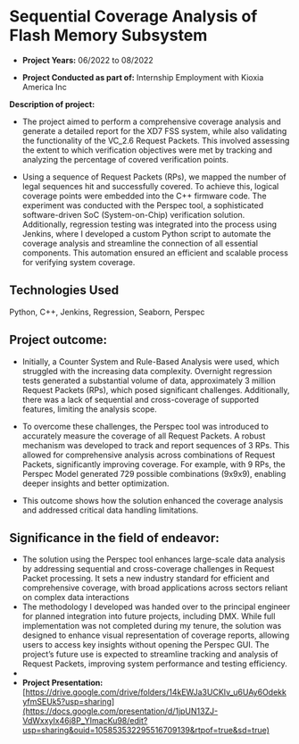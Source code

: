 # Sequential Coverage Analysis of Flash Memory Subsystem

-	**Project Years:** 06/2022 to 08/2022

-	**Project Conducted as part of:** Internship Employment with Kioxia America Inc

**Description of project:** 
  - The project aimed to perform a comprehensive coverage analysis and generate a detailed report for the XD7 FSS system, while also validating the functionality of the VC_2.6 Request Packets. This involved assessing the extent to which verification objectives were met by tracking and analyzing the percentage of covered verification points.

  - Using a sequence of Request Packets (RPs), we mapped the number of legal sequences hit and successfully covered. To achieve this, logical coverage points were embedded into the C++ firmware code. The experiment was conducted with the Perspec tool, a sophisticated software-driven SoC (System-on-Chip) verification solution. Additionally, regression testing was integrated into the process using Jenkins, where I developed a custom Python script to automate the coverage analysis and streamline the connection of all essential components. This automation ensured an efficient and scalable process for verifying system coverage.

## Technologies Used
Python, C++, Jenkins, Regression, Seaborn, Perspec

## Project outcome: 
- Initially, a Counter System and Rule-Based Analysis were used, which struggled with the increasing data complexity. Overnight regression tests generated a substantial volume of data, approximately 3 million Request Packets (RPs), which posed significant challenges. Additionally, there was a lack of sequential and cross-coverage of supported features, limiting the analysis scope.

- To overcome these challenges, the Perspec tool was introduced to accurately measure the coverage of all Request Packets. A robust mechanism was developed to track and report sequences of 3 RPs. This allowed for comprehensive analysis across combinations of Request Packets, significantly improving coverage. For example, with 9 RPs, the Perspec Model generated 729 possible combinations (9x9x9), enabling deeper insights and better optimization.

- This outcome shows how the solution enhanced the coverage analysis and addressed critical data handling limitations.

## Significance in the field of endeavor: 
- The solution using the Perspec tool enhances large-scale data analysis by addressing sequential and cross-coverage challenges in Request Packet processing. It sets a new industry standard for efficient and comprehensive coverage, with broad applications across sectors reliant on complex data interactions
- The methodology I developed was handed over to the principal engineer for planned integration into future projects, including DMX. While full implementation was not completed during my tenure, the solution was designed to enhance visual representation of coverage reports, allowing users to access key insights without opening the Perspec GUI. The project’s future use is expected to streamline tracking and analysis of Request Packets, improving system performance and testing efficiency.
- 
-	**Project Presentation:** [https://drive.google.com/drive/folders/14kEWJa3UCKIv_u6UAy6OdekkyfmSEUk5?usp=sharing](https://docs.google.com/presentation/d/1jpUN13ZJ-VdWxxyIx46j8P_YImacKu98/edit?usp=sharing&ouid=105853532295516709139&rtpof=true&sd=true)
